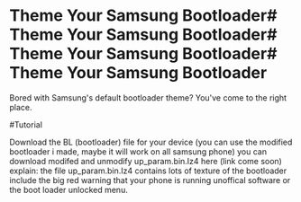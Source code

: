 # Theme Your Samsung Bootloader# Theme Your Samsung Bootloader# Theme Your Samsung Bootloader# Theme Your Samsung Bootloader
Bored with Samsung's default bootloader theme? You've come to the right place.

#Tutorial

Download the BL (bootloader) file for your device (you can use the modified bootloader i made, maybe it will work on all samsung phone)
you can download modifed and unmodify up_param.bin.Iz4 here (link come soon) explain: the file up_param.bin.Iz4 contains lots of texture of the bootloader include the big red warning that your phone is running unoffical software or the boot loader unlocked menu.
